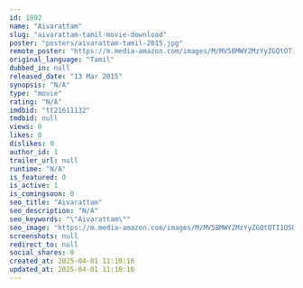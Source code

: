 ```yaml
---
id: 1892
name: "Aivarattam"
slug: "aivarattam-tamil-movie-download"
poster: "posters/aivarattam-tamil-2015.jpg"
remote_poster: "https://m.media-amazon.com/images/M/MV5BMWY2MzYyZGQtOTI1OS00ZTQxLWFiM2MtOGYwZWMzZDM3M2Q4XkEyXkFqcGdeQXVyMTQyMTU0Nzc4._V1_SX300.jpg"
original_language: "Tamil"
dubbed_in: null
released_date: "13 Mar 2015"
synopsis: "N/A"
type: "movie"
rating: "N/A"
imdbid: "tt21611132"
tmdbid: null
views: 0
likes: 0
dislikes: 0
author_id: 1
trailer_url: null
runtime: "N/A"
is_featured: 0
is_active: 1
is_comingsoon: 0
seo_title: "Aivarattam"
seo_description: "N/A"
seo_keywords: "\"Aivarattam\""
seo_image: "https://m.media-amazon.com/images/M/MV5BMWY2MzYyZGQtOTI1OS00ZTQxLWFiM2MtOGYwZWMzZDM3M2Q4XkEyXkFqcGdeQXVyMTQyMTU0Nzc4._V1_SX300.jpg"
screenshots: null
redirect_to: null
social_shares: 0
created_at: 2025-04-01 11:10:16
updated_at: 2025-04-01 11:10:16
---
```


